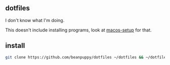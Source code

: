 ## dotfiles
I don't know what I'm doing.

This doesn't include installing programs, look at [macos-setup](https://github.com/beanpuppy/macos-setup) for that.

## install
```bash
git clone https://github.com/beanpuppy/dotfiles ~/dotfiles && ~/dotfiles/bin/install.sh
```
